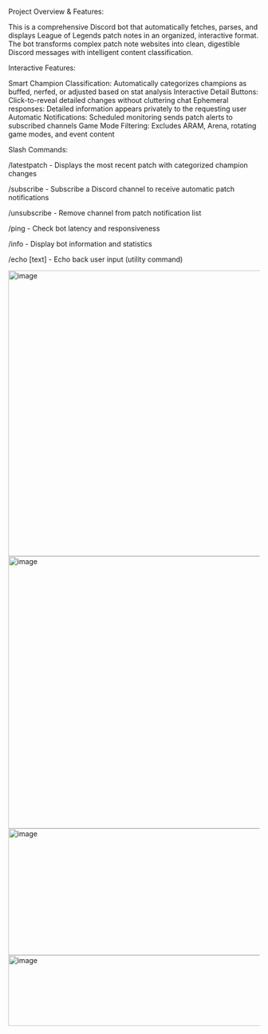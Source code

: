 Project Overview & Features:

This is a comprehensive Discord bot that automatically fetches, parses, and displays League of Legends patch notes in an organized, interactive format. The bot transforms complex patch note websites into clean, digestible Discord messages with intelligent content classification.

Interactive Features:

Smart Champion Classification: Automatically categorizes champions as buffed, nerfed, or adjusted based on stat analysis
Interactive Detail Buttons: Click-to-reveal detailed changes without cluttering chat
Ephemeral responses: Detailed information appears privately to the requesting user
Automatic Notifications: Scheduled monitoring sends patch alerts to subscribed channels
Game Mode Filtering: Excludes ARAM, Arena, rotating game modes, and event content

Slash Commands:

/latestpatch - Displays the most recent patch with categorized champion changes

/subscribe - Subscribe a Discord channel to receive automatic patch notifications

/unsubscribe - Remove channel from patch notification list

/ping - Check bot latency and responsiveness

/info - Display bot information and statistics

/echo [text] - Echo back user input (utility command)



<img width="600" height="573" alt="image" src="https://github.com/user-attachments/assets/e92b8a89-7da6-43e7-ab51-8d4bf0a3a341" />
<img width="600" height="546" alt="image" src="https://github.com/user-attachments/assets/8292668b-7634-4552-bc68-98a64941211e" />
<img width="600" height="254" alt="image" src="https://github.com/user-attachments/assets/70476ab2-138d-4627-8d1a-972d00c7cf2f" />
<img width="600" height="142" alt="image" src="https://github.com/user-attachments/assets/738d759d-ddf1-495e-a0c3-fad23b82c2ed" />


